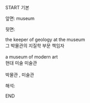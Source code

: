START
기본

앞면:
museum


뒷면:
<div>the keeper of geology at the museum </div><div>그 박물관의 지질학 부문 책임자</div><div><br></div><div>a museum of modern art </div><div>현대 미술 미술관</div><br>박물관 , 미술관<br>


해석:
<!--ID: 1746614454307-->
END